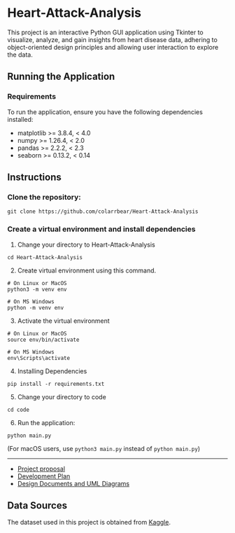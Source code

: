 # Heart-Attack-Analysis
This project is an interactive Python GUI application using Tkinter to visualize, analyze, and gain insights from heart disease data, adhering to object-oriented design principles and allowing user interaction to explore the data.

## Running the Application

### Requirements

To run the application, ensure you have the following dependencies installed:

- matplotlib >= 3.8.4, < 4.0
- numpy >= 1.26.4, < 2.0
- pandas >= 2.2.2, < 2.3
- seaborn >= 0.13.2, < 0.14

## Instructions

### Clone the repository:

```
git clone https://github.com/colarrbear/Heart-Attack-Analysis
```

### Create a virtual environment and install dependencies

1. Change your directory to Heart-Attack-Analysis
```
cd Heart-Attack-Analysis
```
2. Create virtual environment using this command.
```
# On Linux or MacOS
python3 -m venv env

# On MS Windows
python -m venv env
```

3. Activate the virtual environment
```
# On Linux or MacOS
source env/bin/activate

# On MS Windows
env\Scripts\activate
```

4. Installing Dependencies
```
pip install -r requirements.txt
```

5. Change your directory to code
```
cd code
```

6. Run the application:

```
python main.py
```

(For macOS users, use `python3 main.py` instead of `python main.py`)

---
* [Project proposal](https://docs.google.com/document/d/1cK3Otg6wmBJlHFTzc7z4ahu424MmSIQ7ScpTdTMndsI/edit)
* [Development Plan](https://github.com/colarrbear/Heart-Attack-Analysis/wiki/Development-Plan-for-Heart-Attack-Analysis-Project)
* [Design Documents and UML Diagrams](https://github.com/colarrbear/Heart-Attack-Analysis/wiki/Design-Documents-and-UML-Diagrams)

## Data Sources

The dataset used in this project is obtained from [Kaggle](https://www.kaggle.com/datasets/rashikrahmanpritom/heart-attack-analysis-prediction-dataset/data).